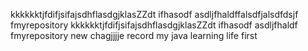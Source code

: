 kkkkkktjfdifjsifajsdhflasdgjklasZZdt ifhasodf asdljfhaldffalsdfjalsdfdsjf fmyrepository
kkkkkktjfdifjsifajsdhflasdgjklasZZdt ifhasodf asdljfhaldf fmyrepository
new chagjjjje
record my java learning life
first

